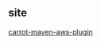 
## site

[carrot-maven-aws-plugin](http://carrot-garden.github.com/carrot-maven/site/carrot-maven-aws-plugin/)

